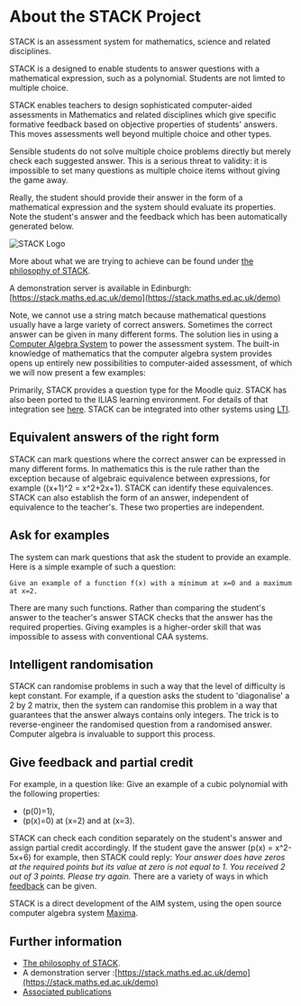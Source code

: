 # About the STACK Project

STACK is an assessment system for mathematics, science and related disciplines.

STACK is a designed to enable students to answer questions with a mathematical expression, such as a polynomial.  Students are not limted to multiple choice.

STACK enables teachers to design sophisticated computer-aided assessments in Mathematics and related disciplines which give specific formative feedback based on objective properties of students' answers.  This moves assessments well beyond multiple choice and other types.

Sensible students do not solve multiple choice problems directly but merely check each suggested answer.  This is a serious threat to validity:  it is impossible to set many questions as multiple choice items without giving the game away.

Really, the student should provide their answer in the form of a mathematical expression and the system should evaluate its properties.  Note the student's answer and the feedback which has been automatically generated below.

![STACK Logo](%CONTENT/STACK-screenshot.png)


More about what we are trying to achieve can be found under [the philosophy of STACK](The_philosophy_of_STACK.md).

A demonstration server is available in Edinburgh:  [https://stack.maths.ed.ac.uk/demo](https://stack.maths.ed.ac.uk/demo)

Note, we cannot use a string match because mathematical questions usually have a large variety of correct answers.  Sometimes the correct answer can be given in many different forms.
The solution lies in using a [Computer Algebra System](../CAS/index.md) to power the assessment system.
The built-in knowledge of mathematics that the computer algebra system provides opens up entirely new possibilities to computer-aided assessment, of which we will now present a few examples:

Primarily, STACK provides a question type for the Moodle quiz.  STACK has also been ported to the ILIAS learning environment.  For details of that integration see [here](https://github.com/ilifau/assStackQuestion/). STACK can be integrated into other systems using [LTI](../Installation/LTI.md).

## Equivalent answers of the right form ##

STACK can mark questions where the correct answer can be expressed in many different forms. In mathematics this is the rule rather than the exception because of algebraic equivalence between expressions, for example \((x+1)^2 = x^2+2x+1\). STACK can identify these equivalences.  STACK can also establish the form of an answer, independent of equivalence to the teacher's.  These two properties are independent.

## Ask for examples ##

The system can mark questions that ask the student to provide an example. Here is a simple example of such a question:

    Give an example of a function f(x) with a minimum at x=0 and a maximum at x=2.

There are many such functions. Rather than comparing the student's answer to the teacher's answer STACK checks that the answer has the required properties.  Giving examples is a higher-order skill that was impossible to assess with conventional CAA systems.

## Intelligent randomisation ##

STACK can randomise problems in such a way that the level of difficulty is kept constant. For example, if a question asks the student to 'diagonalise' a 2 by 2 matrix, then the system can randomise this problem in a way that guarantees that the answer always contains only integers. The trick is to reverse-engineer the randomised question from a randomised answer.  Computer algebra is invaluable to support this process.

## Give feedback and partial credit ##

For example, in a question like:
Give an example of a cubic polynomial with the following properties:

* \(p(0)=1\),
* \(p(x)=0\) at \(x=2\) and at \(x=3\).

STACK can check each condition separately on the student's answer and assign partial credit accordingly.
If the student gave the answer \(p(x) = x^2-5x+6\) for example, then STACK could reply: _Your answer does have zeros at the required points but its value at zero is not equal to 1. You received 2 out of 3 points. Please try again._
There are a variety of ways in which [feedback](../Authoring/Feedback.md) can be given.

STACK is a direct development of the AIM system, using the open source computer algebra system [Maxima](../CAS/Maxima.md).

## Further information  ##

* [The philosophy of STACK](The_philosophy_of_STACK.md).
* A demonstration server :[https://stack.maths.ed.ac.uk/demo](https://stack.maths.ed.ac.uk/demo)
* [Associated publications](Publications.md)


